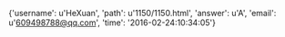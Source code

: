 {'username': u'HeXuan', 'path': u'1150/1150.html', 'answer': u'A', 'email': u'609498788@qq.com', 'time': '2016-02-24:10:34:05'}